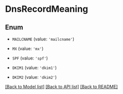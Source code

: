 # DnsRecordMeaning


## Enum

* `MAILCNAME` (value: `'mailcname'`)

* `MX` (value: `'mx'`)

* `SPF` (value: `'spf'`)

* `DKIM1` (value: `'dkim1'`)

* `DKIM2` (value: `'dkim2'`)

[[Back to Model list]](../README.md#documentation-for-models) [[Back to API list]](../README.md#documentation-for-api-endpoints) [[Back to README]](../README.md)


